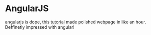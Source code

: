# AngularJS
angularjs is dope, this [tutorial](https://docs.angularjs.org/tutorial) made polished webpage in like an hour. Deffinetly impressed with angular!
